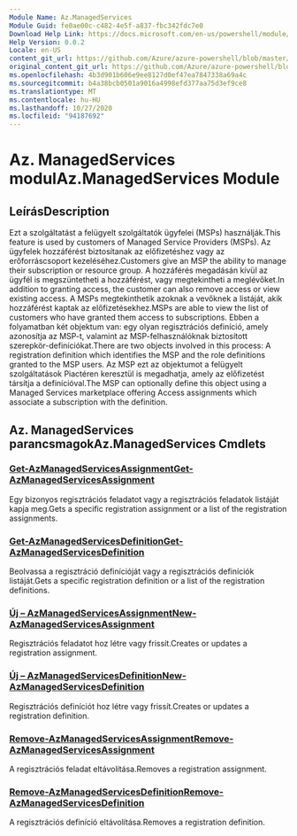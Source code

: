 ```yaml
---
Module Name: Az.ManagedServices
Module Guid: fe0ae00c-c482-4e5f-a837-fbc342fdc7e0
Download Help Link: https://docs.microsoft.com/en-us/powershell/module/az.managedservices
Help Version: 0.0.2
Locale: en-US
content_git_url: https://github.com/Azure/azure-powershell/blob/master/src/ManagedServices/ManagedServices/help/Az.ManagedServices.md
original_content_git_url: https://github.com/Azure/azure-powershell/blob/master/src/ManagedServices/ManagedServices/help/Az.ManagedServices.md
ms.openlocfilehash: 4b3d901b606e9ee8127d0ef47ea7847338a69a4c
ms.sourcegitcommit: b4a38bcb0501a9016a4998efd377aa75d3ef9ce8
ms.translationtype: MT
ms.contentlocale: hu-HU
ms.lasthandoff: 10/27/2020
ms.locfileid: "94187692"
---
```

# <span data-ttu-id="5283e-101">Az. ManagedServices modul</span><span class="sxs-lookup"><span data-stu-id="5283e-101">Az.ManagedServices Module</span></span>
## <span data-ttu-id="5283e-102">Leírás</span><span class="sxs-lookup"><span data-stu-id="5283e-102">Description</span></span>
<span data-ttu-id="5283e-103">Ezt a szolgáltatást a felügyelt szolgáltatók ügyfelei (MSPs) használják.</span><span class="sxs-lookup"><span data-stu-id="5283e-103">This feature is used by customers of Managed Service Providers (MSPs).</span></span> <span data-ttu-id="5283e-104">Az ügyfelek hozzáférést biztosítanak az előfizetéshez vagy az erőforráscsoport kezeléséhez.</span><span class="sxs-lookup"><span data-stu-id="5283e-104">Customers give an MSP the ability to manage their subscription or resource group.</span></span> <span data-ttu-id="5283e-105">A hozzáférés megadásán kívül az ügyfél is megszüntetheti a hozzáférést, vagy megtekintheti a meglévőket.</span><span class="sxs-lookup"><span data-stu-id="5283e-105">In addition to granting access, the customer can also remove access or view existing access.</span></span> <span data-ttu-id="5283e-106">A MSPs megtekinthetik azoknak a vevőknek a listáját, akik hozzáférést kaptak az előfizetésekhez.</span><span class="sxs-lookup"><span data-stu-id="5283e-106">MSPs are able to view the list of customers who have granted them access to subscriptions.</span></span> <span data-ttu-id="5283e-107">Ebben a folyamatban két objektum van: egy olyan regisztrációs definíció, amely azonosítja az MSP-t, valamint az MSP-felhasználóknak biztosított szerepkör-definíciókat.</span><span class="sxs-lookup"><span data-stu-id="5283e-107">There are two objects involved in this process: A registration definition which identifies the MSP and the role definitions granted to the MSP users.</span></span> <span data-ttu-id="5283e-108">Az MSP ezt az objektumot a felügyelt szolgáltatások Piactéren keresztül is megadhatja, amely az előfizetést társítja a definícióval.</span><span class="sxs-lookup"><span data-stu-id="5283e-108">The MSP can optionally define this object using a Managed Services marketplace offering Access assignments which associate a subscription with the definition.</span></span>

## <span data-ttu-id="5283e-109">Az. ManagedServices parancsmagok</span><span class="sxs-lookup"><span data-stu-id="5283e-109">Az.ManagedServices Cmdlets</span></span>
### [<span data-ttu-id="5283e-110">Get-AzManagedServicesAssignment</span><span class="sxs-lookup"><span data-stu-id="5283e-110">Get-AzManagedServicesAssignment</span></span>](Get-AzManagedServicesAssignment.md)
<span data-ttu-id="5283e-111">Egy bizonyos regisztrációs feladatot vagy a regisztrációs feladatok listáját kapja meg.</span><span class="sxs-lookup"><span data-stu-id="5283e-111">Gets a specific registration assignment or a list of the registration assignments.</span></span>

### [<span data-ttu-id="5283e-112">Get-AzManagedServicesDefinition</span><span class="sxs-lookup"><span data-stu-id="5283e-112">Get-AzManagedServicesDefinition</span></span>](Get-AzManagedServicesDefinition.md)
<span data-ttu-id="5283e-113">Beolvassa a regisztráció definícióját vagy a regisztrációs definíciók listáját.</span><span class="sxs-lookup"><span data-stu-id="5283e-113">Gets a specific registration definition or a list of the registration definitions.</span></span>

### [<span data-ttu-id="5283e-114">Új – AzManagedServicesAssignment</span><span class="sxs-lookup"><span data-stu-id="5283e-114">New-AzManagedServicesAssignment</span></span>](New-AzManagedServicesAssignment.md)
<span data-ttu-id="5283e-115">Regisztrációs feladatot hoz létre vagy frissít.</span><span class="sxs-lookup"><span data-stu-id="5283e-115">Creates or updates a registration assignment.</span></span>

### [<span data-ttu-id="5283e-116">Új – AzManagedServicesDefinition</span><span class="sxs-lookup"><span data-stu-id="5283e-116">New-AzManagedServicesDefinition</span></span>](New-AzManagedServicesDefinition.md)
<span data-ttu-id="5283e-117">Regisztrációs definíciót hoz létre vagy frissít.</span><span class="sxs-lookup"><span data-stu-id="5283e-117">Creates or updates a registration definition.</span></span>

### [<span data-ttu-id="5283e-118">Remove-AzManagedServicesAssignment</span><span class="sxs-lookup"><span data-stu-id="5283e-118">Remove-AzManagedServicesAssignment</span></span>](Remove-AzManagedServicesAssignment.md)
<span data-ttu-id="5283e-119">A regisztrációs feladat eltávolítása.</span><span class="sxs-lookup"><span data-stu-id="5283e-119">Removes a registration assignment.</span></span>

### [<span data-ttu-id="5283e-120">Remove-AzManagedServicesDefinition</span><span class="sxs-lookup"><span data-stu-id="5283e-120">Remove-AzManagedServicesDefinition</span></span>](Remove-AzManagedServicesDefinition.md)
<span data-ttu-id="5283e-121">A regisztrációs definíció eltávolítása.</span><span class="sxs-lookup"><span data-stu-id="5283e-121">Removes a registration definition.</span></span>
